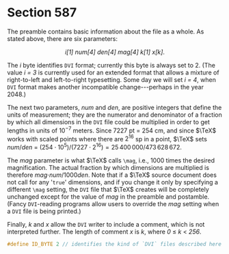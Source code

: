 # Section 587

The preamble contains basic information about the file as a whole.
As stated above, there are six parameters:

<div align="center">

*i[1] num[4] den[4] mag[4] k[1] x[k]*.
</div>

The *i* byte identifies `DVI` format; currently this byte is always set to&nbsp;2.
(The value *i = 3* is currently used for an extended format that allows a mixture of right-to-left and left-to-right typesetting.
Some day we will set *i = 4*, when `DVI` format makes another incompatible change---perhaps in the year 2048.)

The next two parameters, *num* and *den*, are positive integers that define the units of measurement;
they are the numerator and denominator of a fraction by which all dimensions in the `DVI` file could be multiplied in order to get lengths in units of $10^{-7}$ meters.
Since 7227&nbsp;pt = 254&nbsp;cm, and since $\TeX$ works with scaled points where there are $2^{16}$&nbsp;sp in a point, $\TeX$ sets *num*$/$*den* = $(254\cdot10^5)/(7227\cdot2^{16}) = 25\,400\,000/473\,628\,672$.

The *mag* parameter is what $\TeX$ calls `\mag`, i.e., 1000 times the desired magnification.
The actual fraction by which dimensions are multiplied is therefore *mag*$\cdot$*num*$/$1000*den*.
Note that if a $\TeX$ source document does not call for any '`true`' dimensions, and if you change it only by specifying a different `\mag` setting, the `DVI` file that $\TeX$ creates will be completely unchanged except for the value of *mag* in the preamble and postamble.
(Fancy `DVI`-reading programs allow users to override the *mag*&nbsp;setting when a `DVI` file is being printed.)

Finally, *k* and *x* allow the `DVI` writer to include a comment, which is not interpreted further.
The length of comment *x* is *k*, where *0* $\leq$ *k* $<$ *256*.

```c include/constants.h
#define ID_BYTE 2 // identifies the kind of `DVI` files described here
```
